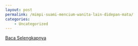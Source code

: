 ```yaml
---
layout: post
permalink: /mimpi-suami-mencium-wanita-lain-didepan-mata/
categories:
    - Uncategorized
---
```


[Baca Selengkapnya](/01)
